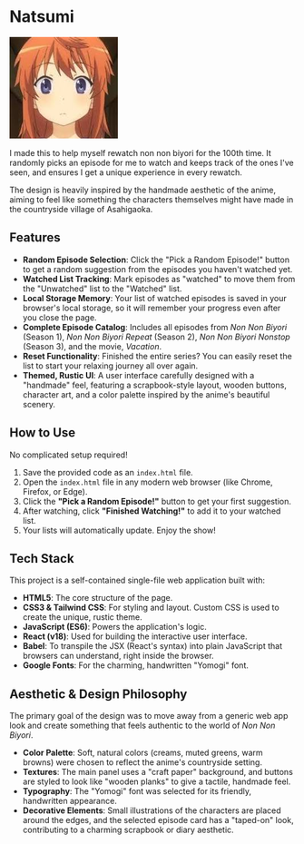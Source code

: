 # Natsumi

![Natsumi](image.png)

I made this to help myself rewatch non non biyori for the 100th time. It randomly picks an episode for me to watch and keeps track of the ones I've seen, and ensures I get a unique experience in every rewatch.

The design is heavily inspired by the handmade aesthetic of the anime, aiming to feel like something the characters themselves might have made in the countryside village of Asahigaoka.

## Features

  * **Random Episode Selection**: Click the "Pick a Random Episode\!" button to get a random suggestion from the episodes you haven't watched yet.
  * **Watched List Tracking**: Mark episodes as "watched" to move them from the "Unwatched" list to the "Watched" list.
  * **Local Storage Memory**: Your list of watched episodes is saved in your browser's local storage, so it will remember your progress even after you close the page.
  * **Complete Episode Catalog**: Includes all episodes from *Non Non Biyori* (Season 1), *Non Non Biyori Repeat* (Season 2), *Non Non Biyori Nonstop* (Season 3), and the movie, *Vacation*.
  * **Reset Functionality**: Finished the entire series? You can easily reset the list to start your relaxing journey all over again.
  * **Themed, Rustic UI**: A user interface carefully designed with a "handmade" feel, featuring a scrapbook-style layout, wooden buttons, character art, and a color palette inspired by the anime's beautiful scenery.

## How to Use

No complicated setup required\!

1.  Save the provided code as an `index.html` file.
2.  Open the `index.html` file in any modern web browser (like Chrome, Firefox, or Edge).
3.  Click the **"Pick a Random Episode\!"** button to get your first suggestion.
4.  After watching, click **"Finished Watching\!"** to add it to your watched list.
5.  Your lists will automatically update. Enjoy the show\!

## Tech Stack

This project is a self-contained single-file web application built with:

  * **HTML5**: The core structure of the page.
  * **CSS3 & Tailwind CSS**: For styling and layout. Custom CSS is used to create the unique, rustic theme.
  * **JavaScript (ES6)**: Powers the application's logic.
  * **React (v18)**: Used for building the interactive user interface.
  * **Babel**: To transpile the JSX (React's syntax) into plain JavaScript that browsers can understand, right inside the browser.
  * **Google Fonts**: For the charming, handwritten "Yomogi" font.

## Aesthetic & Design Philosophy

The primary goal of the design was to move away from a generic web app look and create something that feels authentic to the world of *Non Non Biyori*.

  * **Color Palette**: Soft, natural colors (creams, muted greens, warm browns) were chosen to reflect the anime's countryside setting.
  * **Textures**: The main panel uses a "craft paper" background, and buttons are styled to look like "wooden planks" to give a tactile, handmade feel.
  * **Typography**: The "Yomogi" font was selected for its friendly, handwritten appearance.
  * **Decorative Elements**: Small illustrations of the characters are placed around the edges, and the selected episode card has a "taped-on" look, contributing to a charming scrapbook or diary aesthetic.